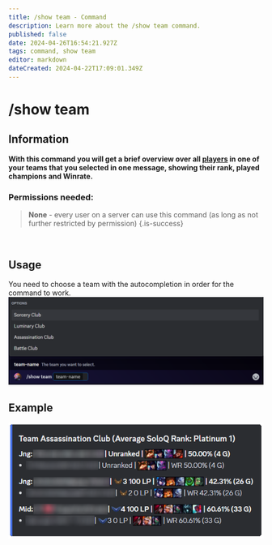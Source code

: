 ```yaml
---
title: /show team - Command
description: Learn more about the /show team command.
published: false
date: 2024-04-26T16:54:21.927Z
tags: command, show team
editor: markdown
dateCreated: 2024-04-22T17:09:01.349Z
---
```


# /show team
## Information
**With this command you will get a brief overview over all [players](/en/terms/player) in one of your teams that you selected in one message, showing their rank, played champions and Winrate.**
<br>

### Permissions needed:
>**None** - every user on a server can use this command (as long as not further restricted by permission) {.is-success}

<br>

## Usage
You need to choose a team with the autocompletion in order for the command to work. <br>
![](/en_/en_showteam.png)
<br>
 
## Example
![](/en_/en_showteam_result.png)